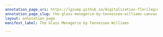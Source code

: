 ```yaml
---
annotation_page_uri: https://lgsump.github.io/digitalization-florilegium/annotations/the-glass-menagerie-by-tennessee-williams-canvas-1-793-077149.json
annotation_page_slug: the-glass-menagerie-by-tennessee-williams-canvas-1-793-077149
layout: annotation_page
manifest_label: The Glass Menagerie by Tennessee Williams

---
```

